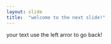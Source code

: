 ```yaml
---
layout: slide 
title:  "welcome to the next slide!"
---
```

your text
use the left arror to go back! 
